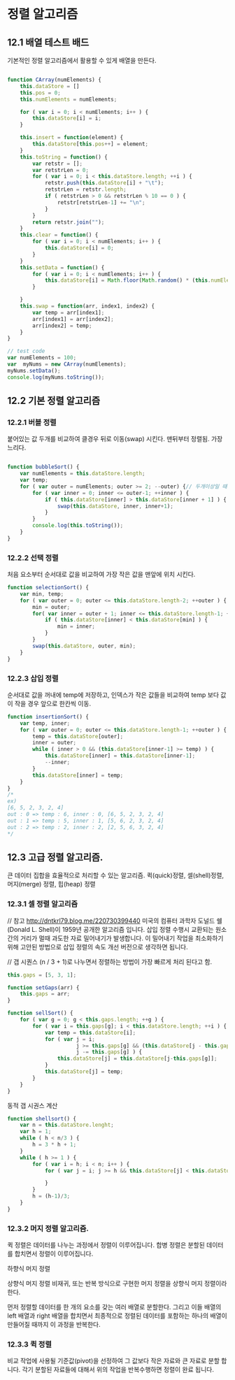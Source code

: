 # 정렬 알고리즘

## 12.1 배열 테스트 배드
기본적인 정렬 알고리즘에서 활용할 수 있게 배열을 만든다.

```js

function CArray(numElements) {
    this.dataStore = []
    this.pos = 0;
    this.numElements = numElements;

    for ( var i = 0; i < numElements; i++ ) {
        this.dataStore[i] = i;
    }

    this.insert = function(element) {
        this.dataStore[this.pos++] = element;
    }
    this.toString = function() {
        var retstr = [];
        var retstrLen = 0;
        for ( var i = 0; i < this.dataStore.length; ++i ) {
            retstr.push(this.dataStore[i] + "\t");
            retstrLen = retstr.length;
            if ( retstrLen > 0 && retstrLen % 10 == 0 ) {
                retstr[retstrLen-1] += "\n";
            }
        }
        return retstr.join("");
    }
    this.clear = function() {
        for ( var i = 0; i < numElements; i++ ) {
            this.dataStore[i] = 0;
        }
    }
    this.setData = function() {
        for ( var i = 0; i < numElements; i++ ) {
            this.dataStore[i] = Math.floor(Math.random() * (this.numElements + 1));
        }

    }
    this.swap = function(arr, index1, index2) {
        var temp = arr[index1];
        arr[index1] = arr[index2];
        arr[index2] = temp;
    }
}

// test code
var numElements = 100;
var  myNums = new CArray(numElements);
myNums.setData();
console.log(myNums.toString());

```

## 12.2 기본 정렬 알고리즘

### 12.2.1 버블 정렬
붙어있는 값 두개를 비교하여 클경우 뒤로 이동(swap) 시킨다.
맨뒤부터 정렬됨.
가장 느리다.

```js

function bubbleSort() {
    var numElements = this.dataStore.length;
    var temp;
    for ( var outer = numElements; outer >= 2; --outer) {// 두개이상일 때만 정렬
        for ( var inner = 0; inner <= outer-1; ++inner ) {
            if ( this.dataStore[inner] > this.dataStore[inner + 1] ) {
                swap(this.dataStore, inner, inner+1);
            }
        }
        console.log(this.toString());
    }
}
```

### 12.2.2 선택 정렬
처음 요소부터 순서대로 값을 비교하여 가장 작은 값을 맨앞에 위치 시킨다.

```js
function selectionSort() {
    var min, temp;
    for ( var outer = 0; outer <= this.dataStore.length-2; ++outer ) {
        min = outer;
        for( var inner = outer + 1; inner <= this.dataStore.length-1; ++inner ) {
            if ( this.dataStore[inner] < this.dataStore[min] ) {
                min = inner;
            }
        }
        swap(this.dataStore, outer, min);
    }
}
```

### 12.2.3 삽입 정렬
순서대로 값을 꺼내에 temp에 저장하고, 인덱스가 작은 값들을 비교하여 temp 보다 값이 작을 경우 앞으로 한칸씩 이동.

```js
function insertionSort() {
    var temp, inner;
    for ( var outer = 0; outer <= this.dataStore.length-1; ++outer ) {
        temp = this.dataStore[outer];
        inner = outer;
        while ( inner > 0 && (this.dataStore[inner-1] >= temp) ) {
            this.dataStore[inner] = this.dataStore[inner-1];
            --inner;
        }
        this.dataStore[inner] = temp;
    }
}
/*
ex)
[6, 5, 2, 3, 2, 4]
out : 0 => temp : 6, inner : 0, [6, 5, 2, 3, 2, 4]
out : 1 => temp : 5, inner : 1, [5, 6, 2, 3, 2, 4]
out : 2 => temp : 2, inner : 2, [2, 5, 6, 3, 2, 4]
*/
```

## 12.3 고급 정렬 알고리즘.
큰 데이터 집합을 효율적으로 처리할 수 있는 알고리즘.
퀵(quick)정렬, 셀(shell)정렬, 머지(merge) 정렬, 힙(heap) 정렬

### 12.3.1 셀 정렬 알고리즘
// 참고 http://dntkrl79.blog.me/220730399440
미국의 컴퓨터 과학자 도널드 쉘(Donald L. Shell)이 1959년 공개한 알고리즘 입니다.
삽입 정렬 수행시 교환되는 원소 간의 거리가 멀때 과도한 자료 밀어내기가 발생합니다.
이 밀어내기 작업을 최소화하기 위해 고안된 방법으로 삽입 정렬의 속도 개선 버전으로 생각하면 됩니다.

// 갭 시퀀스
(n / 3 + 1)로 나누면서 정렬하는 방법이 가장 빠르게 처리 된다고 함.



```js
this.gaps = [5, 3, 1];

function setGaps(arr) {
    this.gaps = arr;
}

function sellSort() {
    for ( var g = 0; g < this.gaps.length; ++g ) {
        for ( var i = this.gaps[g]; i < this.dataStore.length; ++i ) {
            var temp = this.dataStore[i];
            for ( var j = i;
                      j >= this.gaps[g] && (this.dataStore[j - this.gaps[g]]) > temp;
                      j -= this.gaps[g] ) {
                this.dataStore[j] = this.dataStore[j-this.gaps[g]];
            }
            this.dataStore[j] = temp;
        }
    }
}
```

동적 갭 시권스 계산
```js
function shellsort() {
    var n = this.dataStore.lenght;
    var h = 1;
    while ( h < n/3 ) {
        h = 3 * h + 1;
    }
    while ( h >= 1 ) {
        for ( var i = h; i < n; i++ ) {
            for ( var j = i; j >= h && this.dataStore[j] < this.dataStore[j-h]; j -= h ) {

            }
        }
        h = (h-1)/3;
    }
}
```

### 12.3.2 머지 정렬 알고리즘.

퀵 정렬은 데이터를 나누는 과정에서 정렬이 이루어집니다. 합병 정렬은 분할된 데이터를 합치면서 정렬이 이루어집니다.

하향식 머지 정렬

상향식 머지 정렬
비재귀, 또는 반복 방식으로 구현한 머지 정렬을 상향식 머지 정렬이라 한다.

먼저 정렬할 데이터를 한 개의 요소를 갖는 여러 배열로 분할한다.
그리고 이들 배열의 left 배열과 right 배열을 합치면서 최종적으로 정렬된 데이터를 포함하는 하나의 배열이 만들어질 때까지 이 과정을 반복한다.



### 12.3.3 퀵 정렬

비교 작업에 사용될 기준값(pivot)을 선정하여 그 값보다 작은 자료와 큰 자료로 분할 합니다.
각기 분할된 자료들에 대해서 위의 작업을 반복수행하면 정렬이 완료 됩니다.
